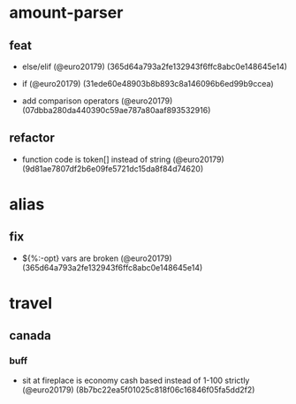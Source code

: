 # amount-parser

## feat

* else/elif (@euro20179) (365d64a793a2fe132943f6ffc8abc0e148645e14)

* if (@euro20179) (31ede60e48903b8b893c8a146096b6ed99b9ccea)

* add comparison operators (@euro20179) (07dbba280da440390c59ae787a80aaf893532916)

## refactor

* function code is token[] instead of string (@euro20179) (9d81ae7807df2b6e09fe5721dc15da8f84d74620)


# alias

## fix

* ${%:-opt} vars are broken (@euro20179) (365d64a793a2fe132943f6ffc8abc0e148645e14)


# travel

## canada

### buff

* sit at fireplace is economy cash based instead of 1-100 strictly (@euro20179) (8b7bc22ea5f01025c818f06c16846f05fa5dd2f2)


